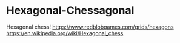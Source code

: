 # Hexagonal-Chessagonal
Hexagonal chess!
https://www.redblobgames.com/grids/hexagons
https://en.wikipedia.org/wiki/Hexagonal_chess